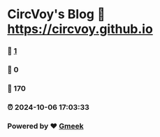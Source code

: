 # CircVoy's Blog :link: https://circvoy.github.io 
### :page_facing_up: [1](https://circvoy.github.io/tag.html) 
### :speech_balloon: 0 
### :hibiscus: 170 
### :alarm_clock: 2024-10-06 17:03:33 
### Powered by :heart: [Gmeek](https://github.com/Meekdai/Gmeek)
